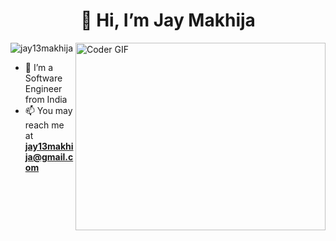 <h1 align="center"> 👋 Hi, I’m Jay Makhija </h1>

<img align="right" alt="Coder GIF" height=300 width=400 src="https://cdn.dribbble.com/users/1187836/screenshots/6539429/programer.gif" />
<p align="left"> <img src="https://komarev.com/ghpvc/?username=jay13makhija&label=Profile%20views&color=0e75b6&style=flat" alt="jay13makhija" /> </p>

- 👀 I’m a Software Engineer from India
- 📫 You may reach me at **jay13makhija@gmail.com**

